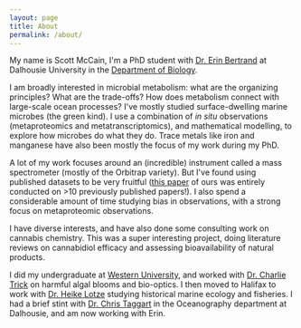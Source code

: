 ```yaml
---
layout: page
title: About
permalink: /about/
---
```


My name is Scott McCain, I'm a PhD student with [Dr. Erin Bertrand](http://erinbertrand.blogspot.ca/) at Dalhousie University in the [Department of Biology](https://www.dal.ca/faculty/science/biology.html).  

I am broadly interested in microbial metabolism: what are the organizing principles? What are the trade-offs? How does metabolism connect with large-scale ocean processes? I've mostly studied surface-dwelling marine microbes (the green kind). I use a combination of *in situ* observations (metaproteomics and metatranscriptomics), and mathematical modelling, to explore how microbes do what they do. Trace metals like iron and manganese have also been mostly the focus of my work during my PhD.

A lot of my work focuses around an (incredible) instrument called a mass spectrometer (mostly of the Orbitrap variety). But I've found using published datasets to be very fruitful ([this paper](https://pubmed.ncbi.nlm.nih.gov/31483995/) of ours was entirely conducted on >10 previously published papers!). I also spend a considerable amount of time studying bias in observations, with a strong focus on metaproteomic observations.

I have diverse interests, and have also done some consulting work on cannabis chemistry. This was a super interesting project, doing literature reviews on cannabidiol efficacy and assessing bioavailability of natural products.

I did my undergraduate at [Western University](https://www.uwo.ca/biology/), and worked with [Dr. Charlie Trick](https://www.uwo.ca/biology/directory/faculty/trick.html) on harmful algal blooms and bio-optics. I then moved to Halifax to work with [Dr. Heike Lotze](http://lotzelab.biology.dal.ca/) studying historical marine ecology and fisheries. I had a brief stint with [Dr. Chris Taggart](http://fishocean.ocean.dal.ca/) in the Oceanography department at Dalhousie, and am now working with Erin.


